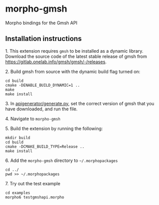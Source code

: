 # morpho-gmsh
Morpho bindings for the Gmsh API


## Installation instructions

1\. This extension requires `gmsh` to be installed as a dynamic library. Download the source code of the latest stable release of gmsh from https://gitlab.onelab.info/gmsh/gmsh/-/releases.

2\. Build gmsh from source with the dynamic build flag turned on:
    
    cd build
    cmake -DENABLE_BUILD_DYNAMIC=1 ..
    make
    make install

3\. In [apigenerator/generate.py](./apigenerator/generate.py), set the correct version of gmsh that you have downloaded, and run the file.

4\. Navigate to `morpho-gmsh`

5\. Build the extension by running the following:

    mkdir build
    cd build
    cmake -DCMAKE_BUILD_TYPE=Release ..
    make install

6\. Add the `morpho-gmsh` directory to `~/.morphopackages`

    cd ../
    pwd >> ~/.morphopackages

7\. Try out the test example

    cd examples
    morpho6 testgmshapi.morpho


